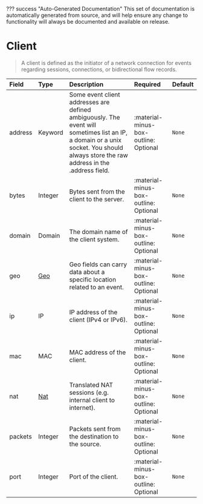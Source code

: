 ??? success "Auto-Generated Documentation"
    This set of documentation is automatically generated from source, and will help ensure any change to functionality will always be documented and available on release.

# Client

> A client is defined as the initiator of a network connection for events regarding sessions, connections, or bidirectional flow records.

| Field | Type | Description | Required | Default |
| :--- | :--- | :--- | :--- | :--- |
| address | Keyword | Some event client addresses are defined ambiguously. The event will sometimes list an IP, a domain or a unix socket. You should always store the raw address in the .address field. | :material-minus-box-outline: Optional | `None` |
| bytes | Integer | Bytes sent from the client to the server. | :material-minus-box-outline: Optional | `None` |
| domain | Domain | The domain name of the client system. | :material-minus-box-outline: Optional | `None` |
| geo | [Geo](/howler-docs/odm/class/geo) | Geo fields can carry data about a specific location related to an event. | :material-minus-box-outline: Optional | `None` |
| ip | IP | IP address of the client (IPv4 or IPv6). | :material-minus-box-outline: Optional | `None` |
| mac | MAC | MAC address of the client. | :material-minus-box-outline: Optional | `None` |
| nat | [Nat](/howler-docs/odm/class/nat) | Translated NAT sessions (e.g. internal client to internet). | :material-minus-box-outline: Optional | `None` |
| packets | Integer | Packets sent from the destination to the source. | :material-minus-box-outline: Optional | `None` |
| port | Integer | Port of the client. | :material-minus-box-outline: Optional | `None` |
